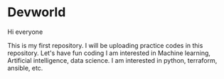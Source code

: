 # Devworld
Hi everyone

This is my first repository. I will be uploading practice codes in this repository. Let's have fun coding
I am interested in Machine learning, Artificial intelligence, data science.
I am interested in python, terraform, ansible, etc.
